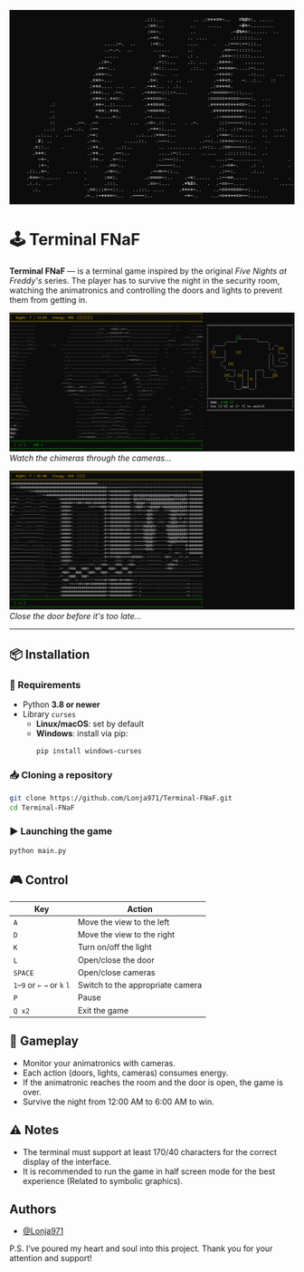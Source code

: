 ![Logo](ui/logo.png)

# 🕹️ Terminal FNaF

**Terminal FNaF** — is a terminal game inspired by the original *Five Nights at Freddy's* series. The player has to survive the night in the security room, watching the animatronics and controlling the doors and lights to prevent them from getting in.

![Camera](ui/camera.png)
*Watch the chimeras through the cameras...*

![Doors](ui/doors.png)
*Close the door before it's too late...*

---

## 📦 Installation

### 🔧 Requirements

- Python **3.8 or newer**
- Library `curses`  
  - **Linux/macOS**: set by default
  - **Windows**: install via pip:
    ```bash
    pip install windows-curses
    ```

### 📥 Cloning a repository

```bash
git clone https://github.com/Lonja971/Terminal-FNaF.git
cd Terminal-FNaF
```

### ▶️ Launching the game

```bach
python main.py
```

## 🎮 Control

| Key     | Action                           |
| ------- | -------------------------------- |
| `A`     | Move the view to the left        |
| `D`     | Move the view to the right       |
| `K`     | Turn on/off the light            |
| `L`     | Open/close the door              |
| `SPACE` | Open/close cameras               |
| `1`–`9` or `←` `→` or `k` `l` | Switch to the appropriate camera |
| `P`     | Pause                            |
| `Q x2`     | Exit the game                    |

## 🧠 Gameplay

- Monitor your animatronics with cameras.
- Each action (doors, lights, cameras) consumes energy.
- If the animatronic reaches the room and the door is open, the game is over.
- Survive the night from 12:00 AM to 6:00 AM to win.

## ⚠️ Notes

- The terminal must support at least 170/40 characters for the correct display of the interface.
- It is recommended to run the game in half screen mode for the best experience (Related to symbolic graphics).

## Authors

- [@Lonja971](https://github.com/Lonja971)

P.S. I’ve poured my heart and soul into this project.
Thank you for your attention and support!